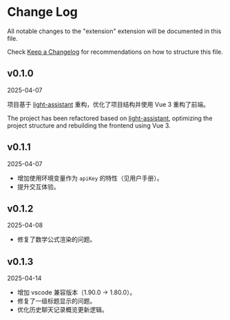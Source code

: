 # Change Log

All notable changes to the "extension" extension will be documented in this file.

Check [Keep a Changelog](http://keepachangelog.com/) for recommendations on how to structure this file.

## v0.1.0

2025-04-07

项目基于 [light-assistant](https://github.com/HiMeditator/light-assistant) 重构，优化了项目结构并使用 Vue 3 重构了前端。

The project has been refactored based on [light-assistant](https://github.com/HiMeditator/light-assistant), optimizing the project structure and rebuilding the frontend using Vue 3.

## v0.1.1

2025-04-07

- 增加使用环境变量作为 `apiKey` 的特性（见用户手册）。
- 提升交互体验。

## v0.1.2

2025-04-08

- 修复了数学公式渲染的问题。

## v0.1.3

2025-04-14

- 增加 vscode 兼容版本（1.90.0 -> 1.80.0）。
- 修复了一级标题显示的问题。
- 优化历史聊天记录概览更新逻辑。